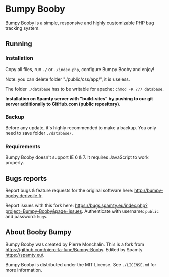 # Bumpy Booby

Bumpy Booby is a simple, responsive and highly customizable PHP bug tracking system.

## Running

### Installation

Copy all files, run `./` or `./index.php`, configure Bumpy Booby and enjoy!

Note: you can delete folder "./public/css/app/", it is useless.

The folder `./database` has to be writable for apache: `chmod -R 777 database`.

**Installation on Spamty server with "build-sites" by pushing to our git server additionally to GitHub.com (public repository).**

### Backup

Before any update, it's highly recommended to make a backup. You only need to save folder `./database/`.

### Requirements

Bumpy Booby doesn't support IE 6 & 7. It requires JavaScript to work properly.

## Bugs reports

Report bugs & feature requests for the original software here: <http://bumpy-booby.derivoile.fr>.

Report issues with this fork here: <https://bugs.spamty.eu/index.php?project=Bumpy-Booby&page=issues>. Authenticate with username: `public` and password: `bugs`.

## About Booby Bumpy

Bumpy Booby was created by Pierre Monchalin. 
This is a fork from <https://github.com/piero-la-lune/Bumpy-Booby>. Edited by Spamty <https://spamty.eu/>.

Bumpy Booby is distributed under the MIT License. See `./LICENSE.md` for more information.
